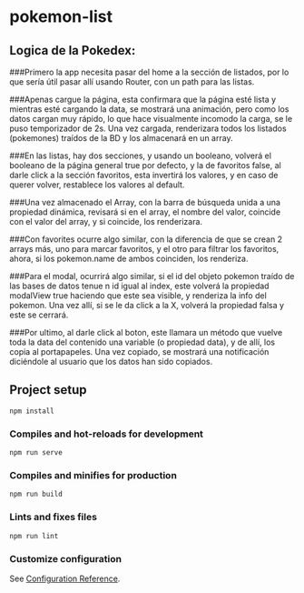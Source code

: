 # pokemon-list

## Logica de la Pokedex:

###Primero la app necesita pasar del home a la sección de listados, por lo que sería útil pasar allí usando Router, con un path para las listas.

###Apenas cargue la página, esta confirmara que la página esté lista y mientras esté cargando la data, se mostrará una animación, pero como los datos cargan muy rápido, lo que hace visualmente incomodo la carga, se le puso temporizador de 2s. Una vez cargada, renderizara todos los listados (pokemones) traídos de la BD y los almacenará en un array. 

###En las listas, hay dos secciones, y usando un booleano, volverá el booleano de la página general true por defecto, y la de favoritos false, al darle click a la sección favoritos, esta invertirá los valores, y en caso de querer volver, restablece los valores al default.

###Una vez almacenado el Array, con la barra de búsqueda unida a una propiedad dinámica, revisará si en el array, el nombre del valor, coincide con el valor del array, y si coincide, los renderizara.

###Con favorites ocurre algo similar, con la diferencia de que se crean 2 arrays más, uno para marcar favoritos, y el otro para filtrar los favoritos, ahora, si los pokemon.name de ambos coinciden, los renderiza.

###Para el modal, ocurrirá algo similar, si el id del objeto pokemon traído de las bases de datos tenue n id igual al index, este volverá la propiedad modalView true haciendo que este sea visible, y renderiza la info del pokemon. Una vez allí, si se le da click a la X, volverá la propiedad falsa y este se cerrará. 

###Por ultimo, al darle click al boton, este llamara un método que vuelve toda la data del contenido una variable (o propiedad data), y de allí, los copia al portapapeles. Una vez copiado, se mostrará una notificación diciéndole al usuario que los datos han sido copiados.
 






## Project setup
```
npm install
```

### Compiles and hot-reloads for development
```
npm run serve
```

### Compiles and minifies for production
```
npm run build
```

### Lints and fixes files
```
npm run lint
```

### Customize configuration
See [Configuration Reference](https://cli.vuejs.org/config/).
